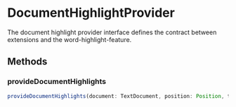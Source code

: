 # DocumentHighlightProvider

The document highlight provider interface defines the contract between extensions and the word-highlight-feature.

## Methods

### provideDocumentHighlights

```typescript
provideDocumentHighlights(document: TextDocument, position: Position, token: CancellationToken): ProviderResult<DocumentHighlight[]>
```

